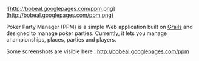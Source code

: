 ![http://bobeal.googlepages.com/ppm.png](http://bobeal.googlepages.com/ppm.png)

Poker Party Manager (PPM) is a simple Web application built on [Grails](http://grails.codehaus.org) and designed to manage poker parties. Currently, it lets you manage championships, places, parties and players.

Some screenshots are visible here : http://bobeal.googlepages.com/ppm




